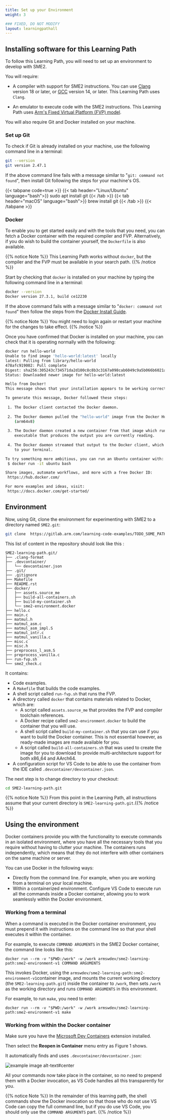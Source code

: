 ```yaml
---
title: Set up your Environment
weight: 3

### FIXED, DO NOT MODIFY
layout: learningpathall
---
```


## Installing software for this Learning Path

To follow this Learning Path, you will need to set up an environment to develop with SME2.

You will require:

 - A compiler with support for SME2 instructions. You can use [Clang](https://www.llvm.org/)
   version 18 or later, or [GCC](https://gcc.gnu.org/) version 14, or later. This Learning
   Path uses ``Clang``.

 - An emulator to execute code with the SME2 instructions. This Learning
   Path uses [Arm's Fixed Virtual Platform (FVP) model](https://developer.arm.com/Tools%20and%20Software/Fixed%20Virtual%20Platforms).

You will also require Git and Docker installed on your machine.

### Set up Git

To check if Git is already installed on your machine, use the following command line in a terminal:

```BASH { output_lines=2 }
git --version
git version 2.47.1
```

If the above command line fails with a message similar to "``git: command not found``", then install Git following the steps for your machine's OS.

{{< tabpane code=true >}}
  {{< tab header="Linux/Ubuntu" language="bash">}}
sudo apt install git
  {{< /tab >}}
  {{< tab header="macOS" language="bash">}}
brew install git
  {{< /tab >}}
{{< /tabpane >}}

### Docker

To enable you to get started easily and with the tools that you need, you can fetch a Docker container with the required compiler and FVP. Alternatively, if you do wish to build the container yourself, the ``Dockerfile`` is also available.


{{% notice Note %}}
This Learning Path works without ``docker``, but the compiler and the FVP must be available in your search path.
{{% /notice %}}

Start by checking that ``docker`` is installed on your machine by typing the following
command line in a terminal:

```BASH { output_lines="2" }
docker --version
Docker version 27.3.1, build ce12230
```

If the above command fails with a message similar to "``docker: command not found``"
then follow the steps from the [Docker Install Guide](https://learn.arm.com/install-guides/docker/).

{{% notice Note %}}
You might need to login again or restart your machine for the changes to take effect.
{{% /notice %}}

Once you have confirmed that Docker is installed on your machine, you can check that it is operating normally with the following:

```BASH { output_lines="2-27" }
docker run hello-world
Unable to find image 'hello-world:latest' locally
latest: Pulling from library/hello-world
478afc919002: Pull complete
Digest: sha256:305243c734571da2d100c8c8b3c3167a098cab6049c9a5b066b6021a60fcb966
Status: Downloaded newer image for hello-world:latest

Hello from Docker!
This message shows that your installation appears to be working correctly.

To generate this message, Docker followed these steps:
 
 1. The Docker client contacted the Docker daemon.
 
 2. The Docker daemon pulled the "hello-world" image from the Docker Hub.
    (arm64v8)
 
 3. The Docker daemon created a new container from that image which runs the
    executable that produces the output you are currently reading.
 
 4. The Docker daemon streamed that output to the Docker client, which sent it
    to your terminal.

To try something more ambitious, you can run an Ubuntu container with:
 $ docker run -it ubuntu bash

Share images, automate workflows, and more with a free Docker ID:
 https://hub.docker.com/

For more examples and ideas, visit:
 https://docs.docker.com/get-started/
```

## Environment

Now, using Git, clone the environment for experimenting with SME2 to a directory
named ``SME2.git``:

```BASH
git clone  https://gitlab.arm.com/learning-code-examples/TODO_SOME_PATH SME2-learning-path.git
```

This list of content in the repository should look like this :

```TXT
SME2-learning-path.git/
├── .clang-format
├── .devcontainer/
│   └── devcontainer.json
├── .git/
├── .gitignore
├── Makefile
├── README.rst
├── docker/
│   ├── assets.source_me
│   ├── build-all-containers.sh
│   ├── build-my-container.sh
│   └── sme2-environment.docker
├── hello.c
├── main.c
├── matmul.h
├── matmul_asm.c
├── matmul_asm_impl.S
├── matmul_intr.c
├── matmul_vanilla.c
├── misc.c
├── misc.h
├── preprocess_l_asm.S
├── preprocess_vanilla.c
├── run-fvp.sh
└── sme2_check.c
```

It contains:
- Code examples.
- A ``Makefile`` that builds the code examples.
- A shell script called ``run-fvp.sh`` that runs the FVP.
- A directory called ``docker`` that contains materials related to Docker, which are:
  - A script called ``assets.source_me`` that provides the FVP and compiler toolchain references.
  - A Docker recipe called ``sme2-environment.docker`` to build the container that
  you will use.
  - A shell script called ``build-my-container.sh`` that you can use if you want to build the Docker container. This is not essential however, as ready-made images are made available for you. 
  - A script called ``build-all-containers.sh`` that was used to create the image for you to download to provide multi-architecture support for both x86_64 and AArch64.
- A configuration script for VS Code to be able to use the container from the IDE called ``.devcontainer/devcontainer.json``.

The next step is to change directory to your checkout:

```BASH
cd SME2-learning-path.git
```
{{% notice Note %}}
From this point in the Learning Path, all instructions assume that your current
directory is ``SME2-learning-path.git``.{{% /notice %}}


## Using the environment

Docker containers provide you with the functionality to execute commands in an isolated environment, where you have all the necessary tools that you require without having to clutter your machine. The containers runs independently, which means that they do not interfere with other containers on the same machine or server.  

You can use Docker in the following ways:
- Directly from the command line. For example, when you are working from a terminal on your local machine.
- Within a containerized environment. Configure VS Code to execute run all the commands inside a Docker container, allowing you to work seamlessly within the Docker environment.

### Working from a terminal

When a command is executed in the Docker container environment, you must prepend it with instructions on the command line so that your shell executes it within the container. 

For example, to execute ``COMMAND ARGUMENTS`` in the SME2 Docker container, the command line looks like this:

```SH
docker run --rm -v "$PWD:/work" -w /work armswdev/sme2-learning-path:sme2-environment-v1 COMMAND ARGUMENTS
```

This invokes Docker, using the
``armswdev/sme2-learning-path:sme2-environment-v1``container
image, and mounts the current working directory (the ``SME2-learning-path.git``)
inside the container to ``/work``, then sets ``/work`` as the
working directory and runs ``COMMAND ARGUMENTS`` in this environment.

For example, to run ``make``, you need to enter:

```SH
docker run --rm -v "$PWD:/work" -w /work armswdev/sme2-learning-path:sme2-environment-v1 make
```

### Working from within the Docker container

Make sure you have the [Microsoft Dev
Containers](https://marketplace.visualstudio.com/items?itemName=ms-vscode-remote.remote-containers)
extension installed. 

Then select the **Reopen in Container** menu entry as Figure 1 shows. 

It automatically finds and uses ``.devcontainer/devcontainer.json``:

![example image alt-text#center](VSCode.png "Figure 1: Setting up the Docker Container.")

All your commands now take place in the container, so no need to prepend
them with a Docker invocation, as VS Code handles all this transparently for you.

{{% notice Note %}}
In the remainder of this learning path, the shell commands show the Docker
invocation so that those who do not use VS Code can copy the full command line, but if you do use VS Code, you should only use the ``COMMAND ARGUMENTS`` part.
{{% /notice %}}
